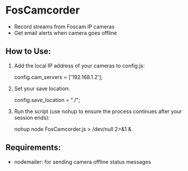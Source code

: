 FosCamcorder
=====

- Record streams from Foscam IP cameras
- Get email alerts when camera goes offline


## How to Use:
1. Add the local IP address of your cameras to config.js: 

    config.cam_servers = ['192.168.1.2'];

2. Set your save location:

    config.save_location = "./"; 

3. Run the script (use nohup to ensure the process continues after your session ends):

    nohup node FosCamcorder.js > /dev/null 2>&1 &

## Requirements:

* nodemailer: for sending camera offline status messages